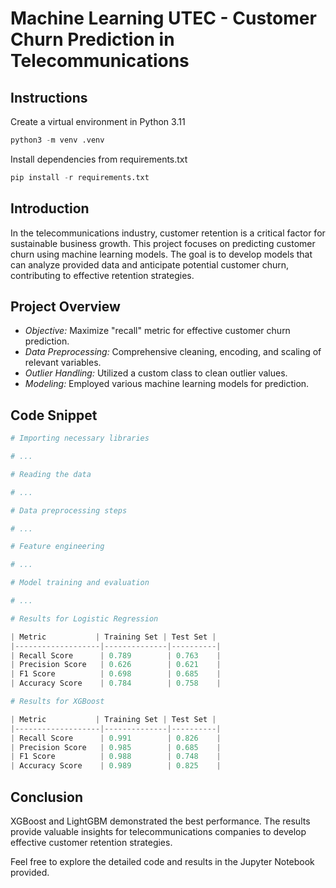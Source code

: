 # Machine Learning UTEC - Customer Churn Prediction in Telecommunications

## Instructions

Create a virtual environment in Python 3.11

```python
python3 -m venv .venv
```

Install dependencies from requirements.txt

```python
pip install -r requirements.txt
```

## Introduction

In the telecommunications industry, customer retention is a critical factor for sustainable business growth. This project focuses on predicting customer churn using machine learning models. The goal is to develop models that can analyze provided data and anticipate potential customer churn, contributing to effective retention strategies.

## Project Overview

- *Objective:* Maximize "recall" metric for effective customer churn prediction.
- *Data Preprocessing:* Comprehensive cleaning, encoding, and scaling of relevant variables.
- *Outlier Handling:* Utilized a custom class to clean outlier values.
- *Modeling:* Employed various machine learning models for prediction.

## Code Snippet

```python
# Importing necessary libraries

# ...

# Reading the data

# ...

# Data preprocessing steps

# ...

# Feature engineering

# ...

# Model training and evaluation

# ...

# Results for Logistic Regression

| Metric           | Training Set | Test Set |
|-------------------|--------------|----------|
| Recall Score      | 0.789        | 0.763    |
| Precision Score   | 0.626        | 0.621    |
| F1 Score          | 0.698        | 0.685    |
| Accuracy Score    | 0.784        | 0.758    |

# Results for XGBoost

| Metric           | Training Set | Test Set |
|-------------------|--------------|----------|
| Recall Score      | 0.991        | 0.826    |
| Precision Score   | 0.985        | 0.685    |
| F1 Score          | 0.988        | 0.748    |
| Accuracy Score    | 0.989        | 0.825    |

```

## Conclusion
XGBoost and LightGBM demonstrated the best performance. The results provide valuable insights for telecommunications companies to develop effective customer retention strategies.

Feel free to explore the detailed code and results in the Jupyter Notebook provided.